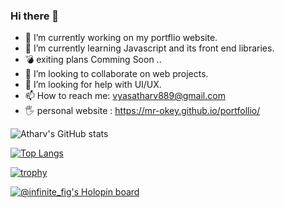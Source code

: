 ### Hi there 👋

<!--
**Mr-okey/Mr-okey** is a ✨ _special_ ✨ repository because its `README.md` (this file) appears on your GitHub profile.

Here are some ideas to get you started:
-->
- 🔭 I’m currently working on my portflio website. 
- 🌱 I’m currently learning Javascript and its front end libraries.
- 💣 exiting plans Comming Soon ..
- 👯 I’m looking to collaborate on web projects.
- 🤔 I’m looking for help with UI/UX.
- 📫 How to reach me: vyasatharv889@gmail.com
- 🖐️ personal website : https://mr-okey.github.io/portfollio/

![Atharv's GitHub stats](https://github-readme-stats.vercel.app/api?username=Mr-okey&show_icons=true&theme=radical)

[![Top Langs](https://github-readme-stats.vercel.app/api/top-langs/?username=Mr-okey&theme=radical)](https://github.com/anuraghazra/github-readme-stats)

[![trophy](https://github-profile-trophy.vercel.app/?username=Mr-okey&theme=radical)](https://github.com/ryo-ma/github-profile-trophy)

[![@infinite_fig's Holopin board](https://holopin.me/infinite_fig)](https://holopin.io/@infinite_fig)
